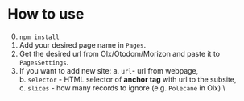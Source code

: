 # How to use
0. `npm install`
1. Add your desired page name in `Pages`.
2. Get the desired url from Olx/Otodom/Morizon and paste it to `PagesSettings`.
3. If you want to add new site:
  a. `url`- url from webpage, \
  b. `selector` - HTML selector of **anchor tag** with url to the subsite, \
  c. `slices` - how many records to ignore (e.g. `Polecane` in Olx) \